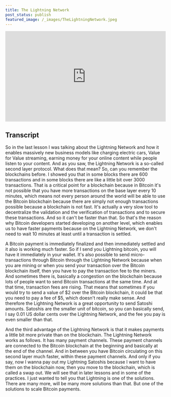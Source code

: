 ```yaml
---
title: The Lightning Network
post_status: publish
featured_image: /_images/TheLightningNetwork.jpeg
---
```


<div style="padding:56.25% 0 0 0;position:relative;"><iframe src="https://player.vimeo.com/video/845863001?badge=0&amp;autopause=0&amp;player_id=0&amp;app_id=58479" frameborder="0" allow="autoplay; fullscreen; picture-in-picture" allowfullscreen style="position:absolute;top:0;left:0;width:100%;height:100%;" title="015 The Lightning Network"></iframe></div>

<div style="margin-bottom:30px;"></div>

## Transcript

So in the last lesson I was talking about the Lightning Network and how it enables massively new business models like charging electric cars, Value for Value streaming, earning money for your online content while people listen to your content. And as you saw, the Lightning Network is a so-called second layer protocol. What does that mean? So, can you remember the blockchains before. I showed you that in some blocks there are 600 transactions and in some blocks there are like a little bit over 3000 transactions. That is a critical point for a blockchain because in Bitcoin it's not possible that you have more transactions on the base layer every 10 minutes, which means not every person around the world will be able to use the Bitcoin blockchain because there are simply not enough transactions possible because a blockchain is not fast. It's actually a very slow tool to decentralize the validation and the verification of transactions and to secure these transactions. And so it can't be faster than that. So that's the reason why Bitcoin developers started developing on another level, which enables us to have faster payments because on the Lightning Network, we don't need to wait 10 minutes at least until a transaction is settled. 

A Bitcoin payment is immediately finalized and then immediately settled and it also is working much faster. So if I send you Lightning bitcoin, you will have it immediately in your wallet. It's also possible to send micro-transactions through Bitcoin through the Lightning Network because when you are mining or when you send your transaction over the Bitcoin blockchain itself, then you have to pay the transaction fee to the miners. And sometimes there is, basically a congestion on the blockchain because lots of people want to send Bitcoin transactions at the same time. And at that time, transaction fees are rising. That means that sometimes if you would try to send a value of $2 over the Bitcoin blockchain, it could be that you need to pay a fee of $5, which doesn't really make sense. And therefore the Lightning Network is a great opportunity to send Satoshi amounts. Satoshis are the smaller unit of bitcoin, so you can basically send, I say 0.01 US dollar cents over the Lightning Network, and the fee you pay is even smaller than that. 

And the third advantage of the Lightning Network is that it makes payments a little bit more private than on the blockchain. The Lightning Network works as follows. It has many payment channels. These payment channels are connected to the Bitcoin blockchain at the beginning and basically at the end of the channel. And in between you have Bitcoin circulating on this second layer much faster, within these payment channels. And only if you say, now I wanna pay out my Lightning Satoshis because I want to have them on the blockchain now, then you move to the blockchain, which is called a swap out. We will see that in later lessons and in some of the practices. I just wanted to tell you that Lightning is one of the solutions. There are many more, will be many more solutions than that. But one of the solutions to scale Bitcoin payments.
